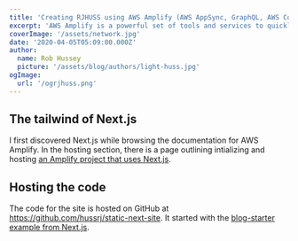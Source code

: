```yaml
---
title: 'Creating RJHUSS using AWS Amplify (AWS AppSync, GraphQL, AWS Cognito) and Next.js'
excerpt: 'AWS Amplify is a powerful set of tools and services to quickly connect and launch full-stack applications that use Amazon Web Services'
coverImage: '/assets/network.jpg'
date: '2020-04-05T05:09:00.000Z'
author:
  name: Rob Hussey
  picture: '/assets/blog/authors/light-huss.jpg'
ogImage:
  url: '/ogrjhuss.png'
---
```


## The tailwind of Next.js
I first discovered Next.js while browsing the documentation for AWS Amplify. In the hosting section, there is a page outlining intializing and hosting [an Amplify project that uses Next.js](https://docs.amplify.aws/guides/hosting/nextjs/q/platform/js).

## Hosting the code
The code for the site is hosted on GitHub at https://github.com/hussrj/static-next-site. It started with the [blog-starter example from Next.js](https://github.com/vercel/next.js/tree/canary/examples/blog-starter).